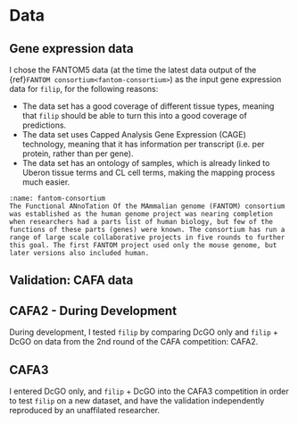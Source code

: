 # Data
[//]: # (TODO: Write)

## Gene expression data
I chose the FANTOM5 data (at the time the latest data output of the {ref}`FANTOM consortium<fantom-consortium>`) as the input gene expression data for `filip`, for the following reasons:
- The data set has a good coverage of different tissue types, meaning that `filip` should be able to turn this into a good coverage of predictions.
- The data set uses Capped Analysis Gene Expression (CAGE) technology, meaning that it has information per transcript (i.e. per protein, rather than per gene).
- The data set has an ontology of samples, which is already linked to Uberon tissue terms and CL cell terms, making the mapping process much easier.

```{margin} The FANTOM Consortium
:name: fantom-consortium
The Functional ANnoTation Of the MAmmalian genome (FANTOM) consortium was established as the human genome project was nearing completion when researchers had a parts list of human biology, but few of the functions of these parts (genes) were known. The consortium has run a range of large scale collaborative projects in five rounds to further this goal. The first FANTOM project used only the mouse genome, but later versions also included human. 
```

## Validation: CAFA data

## CAFA2 - During Development
During development, I tested `filip` by comparing DcGO only and `filip` + DcGO on data from the 2nd round of the CAFA competition: CAFA2.

## CAFA3 
I entered DcGO only, and `filip` + DcGO into the CAFA3 competition in order to test `filip` on a new dataset, and have the validation independently reproduced by an unaffilated researcher.